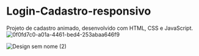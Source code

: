 # Login-Cadastro-responsivo
Projeto de cadastro animado, desenvolvido com HTML, CSS e JavaScript.
![0f0fd7c0-a01a-4461-bed4-253abaa646f9](https://github.com/Eduzeraa-DEV/Cadastro-animado/assets/156840280/63d4972d-af4d-4bba-bb67-f25495d4c7f8)

![Design sem nome (2)](https://github.com/Eduzeraa-DEV/Login-Cadastro-animado/assets/156840280/e4f4b82e-aeb8-465b-9287-4e2e893de72d)
